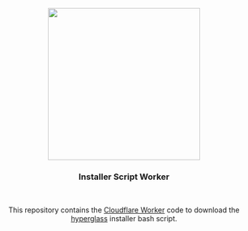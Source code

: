 <div align="center">
  <br/>
  <img src="https://res.cloudinary.com/hyperglass/image/upload/v1593916013/logo-light.svg" width=300></img>
  <br/>
  <h3>Installer Script Worker</h3>
  <br/>  

  This repository contains the [Cloudflare Worker](https://workers.cloudflare.com/) code to download the [hyperglass](https://github.com/checktheroads/hyperglass) installer bash script.

</div>

